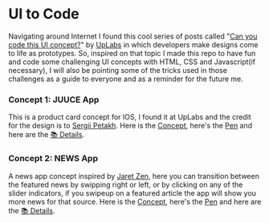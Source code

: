 # UI to Code
Navigating around Internet I found this cool series of posts called "[Can you code this UI concept?](https://stories.uplabs.com/can-you-code-this-ui-concept-9e4ba76b437e#.ucur0sn67)" by [UpLabs](https://www.uplabs.com) in which developers make designs come to life as prototypes. So, inspired on that topic I made this repo to have fun and code some challenging UI concepts with HTML, CSS and Javascript(if necessary), I will also be pointing some of the tricks used in those challenges as a guide to everyone and as a reminder for the future me.

### Concept 1: JUUCE App
This is a product card concept for IOS, I found it at UpLabs and the credit for the design is to [Sergii Petakh](https://dribbble.com/sergiipetakh). Here is the [Concept](https://ios.uplabs.com/posts/juuce-app-product-card-animation), here's the [Pen](http://codepen.io/emoreno911/pen/vyJvpB) and here are the [:books: Details](/juuce_app/README.md).

### Concept 2: NEWS App
A news app concept inspired by [Jaret Zen](https://dribbble.com/JaretZen), here you can transition between the featured news by swipping right or left, or by clicking on any of the slider indicators, if you swipeup on a featured article the app will show you more news for that source. Here is the [Concept](https://material.uplabs.com/posts/news-app-4b47c474-3bfb-4f75-872c-70c26637f25c), here's the [Pen](http://codepen.io/emoreno911/pen/BQMYja) and here are the [:books: Details](/news_app/README.md).
